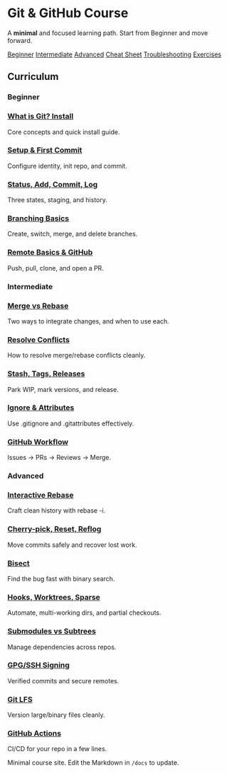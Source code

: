 # Git & GitHub Course

A **minimal** and focused learning path. Start from Beginner and move forward.

<div class="nav">
  <a href="#beginner">Beginner</a>
  <a href="#intermediate">Intermediate</a>
  <a href="#advanced">Advanced</a>
  <a href="cheatsheet.md">Cheat Sheet</a>
  <a href="troubleshooting.md">Troubleshooting</a>
  <a href="exercises.md">Exercises</a>
</div>

## Curriculum

### <a id="beginner"></a>Beginner
<div class="grid">
  <div class="card">
    <h3><a href="beginner/01-intro.md">What is Git? Install</a></h3>
    <p>Core concepts and quick install guide.</p>
  </div>
  <div class="card">
    <h3><a href="beginner/02-setup-first-commit.md">Setup & First Commit</a></h3>
    <p>Configure identity, init repo, and commit.</p>
  </div>
  <div class="card">
    <h3><a href="beginner/03-status-add-commit-log.md">Status, Add, Commit, Log</a></h3>
    <p>Three states, staging, and history.</p>
  </div>
  <div class="card">
    <h3><a href="beginner/04-branching-basics.md">Branching Basics</a></h3>
    <p>Create, switch, merge, and delete branches.</p>
  </div>
  <div class="card">
    <h3><a href="beginner/05-remote-basics-github.md">Remote Basics & GitHub</a></h3>
    <p>Push, pull, clone, and open a PR.</p>
  </div>
</div>

### <a id="intermediate"></a>Intermediate
<div class="grid">
  <div class="card">
    <h3><a href="intermediate/01-merge-vs-rebase.md">Merge vs Rebase</a></h3>
    <p>Two ways to integrate changes, and when to use each.</p>
  </div>
  <div class="card">
    <h3><a href="intermediate/02-conflicts.md">Resolve Conflicts</a></h3>
    <p>How to resolve merge/rebase conflicts cleanly.</p>
  </div>
  <div class="card">
    <h3><a href="intermediate/03-stash-tags.md">Stash, Tags, Releases</a></h3>
    <p>Park WIP, mark versions, and release.</p>
  </div>
  <div class="card">
    <h3><a href="intermediate/04-ignore-attributes.md">Ignore & Attributes</a></h3>
    <p>Use .gitignore and .gitattributes effectively.</p>
  </div>
  <div class="card">
    <h3><a href="intermediate/05-github-workflow.md">GitHub Workflow</a></h3>
    <p>Issues → PRs → Reviews → Merge.</p>
  </div>
</div>

### <a id="advanced"></a>Advanced
<div class="grid">
  <div class="card">
    <h3><a href="advanced/01-interactive-rebase.md">Interactive Rebase</a></h3>
    <p>Craft clean history with rebase -i.</p>
  </div>
  <div class="card">
    <h3><a href="advanced/02-cherry-pick-reset-reflog.md">Cherry-pick, Reset, Reflog</a></h3>
    <p>Move commits safely and recover lost work.</p>
  </div>
  <div class="card">
    <h3><a href="advanced/03-bisect.md">Bisect</a></h3>
    <p>Find the bug fast with binary search.</p>
  </div>
  <div class="card">
    <h3><a href="advanced/04-hooks-worktrees-sparse.md">Hooks, Worktrees, Sparse</a></h3>
    <p>Automate, multi-working dirs, and partial checkouts.</p>
  </div>
  <div class="card">
    <h3><a href="advanced/05-submodule-subtree.md">Submodules vs Subtrees</a></h3>
    <p>Manage dependencies across repos.</p>
  </div>
  <div class="card">
    <h3><a href="advanced/06-signing.md">GPG/SSH Signing</a></h3>
    <p>Verified commits and secure remotes.</p>
  </div>
  <div class="card">
    <h3><a href="advanced/07-lfs.md">Git LFS</a></h3>
    <p>Version large/binary files cleanly.</p>
  </div>
  <div class="card">
    <h3><a href="advanced/08-actions.md">GitHub Actions</a></h3>
    <p>CI/CD for your repo in a few lines.</p>
  </div>
</div>

<div class="footer">
  Minimal course site. Edit the Markdown in <code>/docs</code> to update.
</div>
